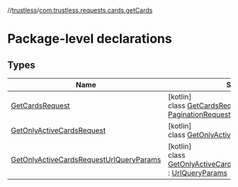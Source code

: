 //[trustless](../../index.md)/[com.trustless.requests.cards.getCards](index.md)

# Package-level declarations

## Types

| Name | Summary |
|---|---|
| [GetCardsRequest](-get-cards-request/index.md) | [kotlin]<br>class [GetCardsRequest](-get-cards-request/index.md) : [PaginationRequest](../com.trustless.paginator/-pagination-request/index.md)&lt;[List](https://kotlinlang.org/api/latest/jvm/stdlib/kotlin.collections/-list/index.html)&lt;[StaqCardDetails](../com.trustless.requests.cards/-staq-card-details/index.md)&gt;&gt; |
| [GetOnlyActiveCardsRequest](-get-only-active-cards-request/index.md) | [kotlin]<br>class [GetOnlyActiveCardsRequest](-get-only-active-cards-request/index.md) |
| [GetOnlyActiveCardsRequestUrlQueryParams](-get-only-active-cards-request-url-query-params/index.md) | [kotlin]<br>class [GetOnlyActiveCardsRequestUrlQueryParams](-get-only-active-cards-request-url-query-params/index.md) : [UrlQueryParams](../com.trustless.queryParams/-url-query-params/index.md) |
